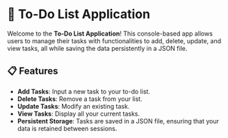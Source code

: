 # 📝 To-Do List Application

Welcome to the **To-Do List Application**! This console-based app allows users to manage their tasks with functionalities to add, delete, update, and view tasks, all while saving the data persistently in a JSON file.

## 📋 Features

- **Add Tasks**: Input a new task to your to-do list.
- **Delete Tasks**: Remove a task from your list.
- **Update Tasks**: Modify an existing task.
- **View Tasks**: Display all your current tasks.
- **Persistent Storage**: Tasks are saved in a JSON file, ensuring that your data is retained between sessions.
